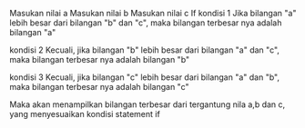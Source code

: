 Masukan nilai a
Masukan nilai b
Masukan nilai c
If
kondisi 1
Jika bilangan "a" lebih besar dari bilangan "b" dan "c",
maka bilangan terbesar nya adalah bilangan "a"

kondisi 2
Kecuali, jika bilangan "b" lebih besar dari bilangan "a" dan "c",
maka bilangan terbesar nya adalah bilangan "b"

kondisi 3
Kecuali, jika bilangan "c" lebih besar dari bilangan "a" dan "b",
maka bilangan terbesar nya adalah bilangan "c"

Maka akan menampilkan bilangan terbesar dari tergantung nila a,b dan c, yang menyesuaikan kondisi statement if
